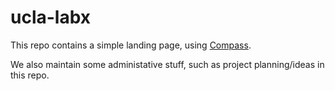 # ucla-labx

This repo contains a simple landing page, using [Compass](https://github.com/excentris/compass).

We also maintain some administative stuff, such as project planning/ideas in this repo. 
